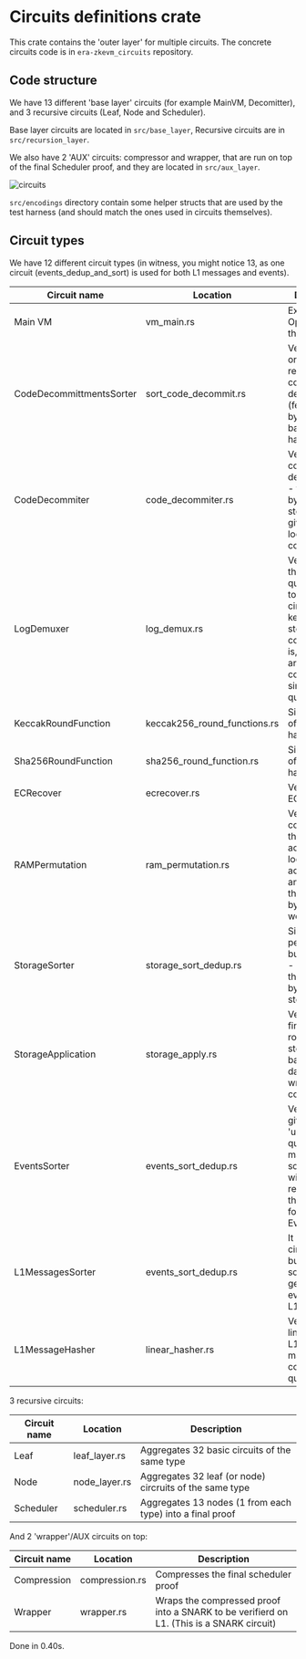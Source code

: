 # Circuits definitions crate

This crate contains the 'outer layer' for multiple circuits. The concrete circuits code is in `era-zkevm_circuits`
repository.

## Code structure

We have 13 different 'base layer' circuits (for example MainVM, Decomitter), and 3 recursive circuits (Leaf, Node and
Scheduler).

Base layer circuits are located in `src/base_layer`, Recursive circuits are in `src/recursion_layer`.

We also have 2 'AUX' circuits: compressor and wrapper, that are run on top of the final Scheduler proof, and they are
located in `src/aux_layer`.

![circuits](https://user-images.githubusercontent.com/128217157/275817097-0a543476-52e5-437b-a7d3-10603d5833fa.png)

`src/encodings` directory contain some helper structs that are used by the test harness (and should match the ones used
in circuits themselves).

## Circuit types

We have 12 different circuit types (in witness, you might notice 13, as one circuit (events_dedup_and_sort) is used for
both L1 messages and events).

| Circuit name             | Location                     | Description                                                                                                                                                          |
| ------------------------ | ---------------------------- | -------------------------------------------------------------------------------------------------------------------------------------------------------------------- |
| Main VM                  | vm_main.rs                   | Executes OpCodes from the VM                                                                                                                                         |
| CodeDecommittmentsSorter | sort_code_decommit.rs        | Verifies the order of requests for code decommitment (fetching bytecode based on hash).                                                                              |
| CodeDecommiter           | code_decommiter.rs           | Verifies actual code decommitment - that the bytecode stored in a given memory location, has a correct hash                                                          |
| LogDemuxer               | log_demux.rs                 | Verifies that all the other queues that go to other circuits (like keccak, sha, storage), are correct - that is, that they are really coming from a single log queue |
| KeccakRoundFunction      | keccak256_round_functions.rs | Single round of the keccak hash                                                                                                                                      |
| Sha256RoundFunction      | sha256_round_function.rs     | Single round of sha256 hash                                                                                                                                          |
| ECRecover                | ecrecover.rs                 | Verifies ECRecover                                                                                                                                                   |
| RAMPermutation           | ram_permutation.rs           | Verifies the correctness of the RAM accesses - looking at the access queue, and checking that correct bytes values were read                                         |
| StorageSorter            | storage_sort_dedup.rs        | Similar to RAM permutation, but for storage - checking that correct bytes were stored / read.                                                                        |
| StorageApplication       | storage_apply.rs             | Verifies the final merkle root and storage diffs based on the data that was written during computation.                                                              |
| EventsSorter             | events_sort_dedup.rs         | Verifies that a given 'unsorted' queue is matching the sorted one, without any repetitions. In this case, used for System Events.                                    |
| L1MessagesSorter         | events_sort_dedup.rs         | It reuses the circuit above, but this time to sort user generated events (L2 -> L1 messages).                                                                        |
| L1MessageHasher          | linear_hasher.rs             | Verifies that linear hash of L1 messages matches the content of the queue.                                                                                           |

3 recursive circuits:

| Circuit name | Location      | Description                                               |
| ------------ | ------------- | --------------------------------------------------------- |
| Leaf         | leaf_layer.rs | Aggregates 32 basic circuits of the same type             |
| Node         | node_layer.rs | Aggregates 32 leaf (or node) circruits of the same type   |
| Scheduler    | scheduler.rs  | Aggregates 13 nodes (1 from each type) into a final proof |

And 2 'wrapper'/AUX circuits on top:

| Circuit name | Location       | Description                                                                              |
| ------------ | -------------- | ---------------------------------------------------------------------------------------- |
| Compression  | compression.rs | Compresses the final scheduler proof                                                     |
| Wrapper      | wrapper.rs     | Wraps the compressed proof into a SNARK to be verifierd on L1. (This is a SNARK circuit) |
Done in 0.40s.

